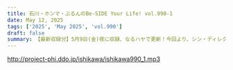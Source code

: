 ```yaml
---
title: 石川・ホンマ・ぶるんのBe-SIDE Your Life! vol.990-1
date: May 12, 2025
tags: ['2025', 'May 2025', 'vol.990']
draft: false
summary: 【最新収録分】5月9日(金)夜に収録、なるハヤで更新！今回より、シン・ディレクターが入っています。よろしくお願いいたします。さて、ゴールデン・ウィークも終わり、石川代表も世間と同様お仕事に邁進する......ハズでしたが？
---
```


http://project-phi.ddo.jp/ishikawa/ishikawa990_1.mp3